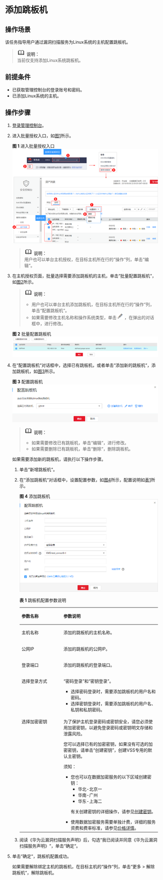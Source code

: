 # 添加跳板机<a name="vss_01_0113"></a>

## 操作场景<a name="section355104241316"></a>

该任务指导用户通过漏洞扫描服务为Linux系统的主机配置跳板机。

>![](public_sys-resources/icon-note.gif) **说明：**   
>当前仅支持添加Linux系统跳板机。  

## 前提条件<a name="section685744211418"></a>

-   已获取管理控制台的登录账号和密码。
-   已添加Linux系统的主机。

## 操作步骤<a name="section02972911194"></a>

1.  [登录管理控制台](https://console.huaweicloud.com/)。
2.  进入批量授权入口，如[图1](#vss_01_0072_fig1441123313521)所示。

    **图 1**  进入批量授权入口<a name="vss_01_0072_fig1441123313521"></a>  
    ![](figures/进入批量授权入口.png "进入批量授权入口")

    >![](public_sys-resources/icon-note.gif) **说明：**   
    >用户也可以单台主机授权，在目标主机所在行的“操作“列，单击“编辑“。  

3.  在主机授权页面，批量选择需要添加跳板机的主机，单击“批量配置跳板机“，如[图2](#fig37091438195719)所示。

    >![](public_sys-resources/icon-note.gif) **说明：**   
    >-   用户也可以单台主机添加跳板机，在目标主机所在行的“操作“列，单击“配置跳板机“。  
    >-   如果需要修改主机名称和操作系统类型，单击![](figures/icon-edit.png)，在弹出的对话框中，进行修改。  

    **图 2**  批量配置跳板机<a name="fig37091438195719"></a>  
    ![](figures/批量配置跳板机.png "批量配置跳板机")

4.  在“配置跳板机“对话框中，选择已有跳板机，或者单击“添加新的跳板机“，添加跳板机，如[图3](#fig175437599368)所示。

    **图 3**  配置跳板机<a name="fig175437599368"></a>  
    ![](figures/配置跳板机.png "配置跳板机")

    >![](public_sys-resources/icon-note.gif) **说明：**   
    >-   如果需要修改已有跳板机，单击“编辑“，进行修改。  
    >-   如果需要删除已有跳板机，单击“删除“，删除跳板机。  

    如果需要添加新的跳板机，请执行以下操作步骤。

    1.  单击“新增跳板机“。
    2.  在“添加跳板机“对话框中，设置配置参数，如[图4](#vss_01_0070_fig1494662310543)所示，配置说明如[表1](#vss_01_0070_table1827708551)所示。

        **图 4**  添加跳板机<a name="vss_01_0070_fig1494662310543"></a>  
        ![](figures/添加跳板机.png "添加跳板机")

        **表 1**  跳板机配置参数说明

        <a name="vss_01_0070_table1827708551"></a>
        <table><thead align="left"><tr id="vss_01_0070_row22719011559"><th class="cellrowborder" valign="top" width="30.28%" id="mcps1.2.3.1.1"><p id="vss_01_0070_p15278055516"><a name="vss_01_0070_p15278055516"></a><a name="vss_01_0070_p15278055516"></a>参数名称</p>
        </th>
        <th class="cellrowborder" valign="top" width="69.72%" id="mcps1.2.3.1.2"><p id="vss_01_0070_p727906551"><a name="vss_01_0070_p727906551"></a><a name="vss_01_0070_p727906551"></a>参数说明</p>
        </th>
        </tr>
        </thead>
        <tbody><tr id="vss_01_0070_row9275025515"><td class="cellrowborder" valign="top" width="30.28%" headers="mcps1.2.3.1.1 "><p id="vss_01_0070_p22710018551"><a name="vss_01_0070_p22710018551"></a><a name="vss_01_0070_p22710018551"></a>主机名称</p>
        </td>
        <td class="cellrowborder" valign="top" width="69.72%" headers="mcps1.2.3.1.2 "><p id="vss_01_0070_p16275014555"><a name="vss_01_0070_p16275014555"></a><a name="vss_01_0070_p16275014555"></a>添加的跳板机的主机名称。</p>
        </td>
        </tr>
        <tr id="vss_01_0070_row202710011552"><td class="cellrowborder" valign="top" width="30.28%" headers="mcps1.2.3.1.1 "><p id="vss_01_0070_p62713045518"><a name="vss_01_0070_p62713045518"></a><a name="vss_01_0070_p62713045518"></a>公网IP</p>
        </td>
        <td class="cellrowborder" valign="top" width="69.72%" headers="mcps1.2.3.1.2 "><p id="vss_01_0070_p6274020553"><a name="vss_01_0070_p6274020553"></a><a name="vss_01_0070_p6274020553"></a>添加的跳板机的公网IP。</p>
        </td>
        </tr>
        <tr id="vss_01_0070_row6271304550"><td class="cellrowborder" valign="top" width="30.28%" headers="mcps1.2.3.1.1 "><p id="vss_01_0070_p152818020559"><a name="vss_01_0070_p152818020559"></a><a name="vss_01_0070_p152818020559"></a>登录端口</p>
        </td>
        <td class="cellrowborder" valign="top" width="69.72%" headers="mcps1.2.3.1.2 "><p id="vss_01_0070_p182423316577"><a name="vss_01_0070_p182423316577"></a><a name="vss_01_0070_p182423316577"></a>添加的跳板机的登录端口。</p>
        </td>
        </tr>
        <tr id="vss_01_0070_row4280035519"><td class="cellrowborder" valign="top" width="30.28%" headers="mcps1.2.3.1.1 "><p id="vss_01_0070_p1628150135510"><a name="vss_01_0070_p1628150135510"></a><a name="vss_01_0070_p1628150135510"></a>选择登录方式</p>
        </td>
        <td class="cellrowborder" valign="top" width="69.72%" headers="mcps1.2.3.1.2 "><p id="vss_01_0070_p20285018553"><a name="vss_01_0070_p20285018553"></a><a name="vss_01_0070_p20285018553"></a><span class="parmvalue" id="vss_01_0070_parmvalue731810334585"><a name="vss_01_0070_parmvalue731810334585"></a><a name="vss_01_0070_parmvalue731810334585"></a>“密码登录”</span>和<span class="parmvalue" id="vss_01_0070_parmvalue1436103714585"><a name="vss_01_0070_parmvalue1436103714585"></a><a name="vss_01_0070_parmvalue1436103714585"></a>“密钥登录”</span>。</p>
        <a name="vss_01_0070_ul6889638037"></a><a name="vss_01_0070_ul6889638037"></a><ul id="vss_01_0070_ul6889638037"><li>选择密码登录时，需要添加跳板机的用户名和密码。</li><li>选择密钥登录时，需要添加跳板机的用户名、私钥和私钥密码。</li></ul>
        </td>
        </tr>
        <tr id="vss_01_0070_row192812015516"><td class="cellrowborder" valign="top" width="30.28%" headers="mcps1.2.3.1.1 "><p id="vss_01_0070_p1428604552"><a name="vss_01_0070_p1428604552"></a><a name="vss_01_0070_p1428604552"></a>选择加密密钥</p>
        </td>
        <td class="cellrowborder" valign="top" width="69.72%" headers="mcps1.2.3.1.2 "><p id="vss_01_0070_p14456134114310"><a name="vss_01_0070_p14456134114310"></a><a name="vss_01_0070_p14456134114310"></a>为了保护主机登录密码或密钥安全，请您必须使用加密密钥，以避免登录密码或密钥明文存储和泄露风险。</p>
        <p id="vss_01_0070_p6281602552"><a name="vss_01_0070_p6281602552"></a><a name="vss_01_0070_p6281602552"></a>您可以选择已有的加密密钥，如果没有可选的加密密钥，请单击<span class="parmvalue" id="vss_01_0070_vss_01_0072_parmvalue4481414131918"><a name="vss_01_0070_vss_01_0072_parmvalue4481414131918"></a><a name="vss_01_0070_vss_01_0072_parmvalue4481414131918"></a>“创建密钥”</span>，创建VSS专用的默认主密钥。</p>
        <div class="notice" id="vss_01_0070_note187681154142413"><a name="vss_01_0070_note187681154142413"></a><a name="vss_01_0070_note187681154142413"></a><span class="noticetitle"> 须知： </span><div class="noticebody"><a name="vss_01_0070_vss_01_0072_ul1392417162514"></a><a name="vss_01_0070_vss_01_0072_ul1392417162514"></a><ul id="vss_01_0070_vss_01_0072_ul1392417162514"><li>您也可以在数据加密服务的以下区域创建密钥：<a name="vss_01_0070_vss_01_0072_ul9281916165614"></a><a name="vss_01_0070_vss_01_0072_ul9281916165614"></a><ul id="vss_01_0070_vss_01_0072_ul9281916165614"><li>华北-北京一</li><li>华南-广州</li><li>华东-上海二</li></ul>
        <p id="vss_01_0070_vss_01_0072_p144420487251"><a name="vss_01_0070_vss_01_0072_p144420487251"></a><a name="vss_01_0070_vss_01_0072_p144420487251"></a>有关创建密钥的详细操作，请参见<a href="https://support.huaweicloud.com/usermanual-dew/zh-cn_topic_0034324884.html" target="_blank" rel="noopener noreferrer">创建密钥</a>。</p>
        </li><li>使用数据加密服务需要单独计费，详细的服务资费和费率标准，请参见<a href="https://www.huaweicloud.com/pricing.html#/dew" target="_blank" rel="noopener noreferrer">价格详情</a>。</li></ul>
        </div></div>
        </td>
        </tr>
        </tbody>
        </table>

    3.  阅读《华为云漏洞扫描服务声明》后，勾选“我已阅读并同意《华为云漏洞扫描服务声明》“，单击“确定“。

5.  单击“确定“，跳板机配置成功。

    如果需要解除绑定主机的跳板机，在目标主机的“操作“列，单击“更多  \>  解除跳板机“，解除跳板机。


